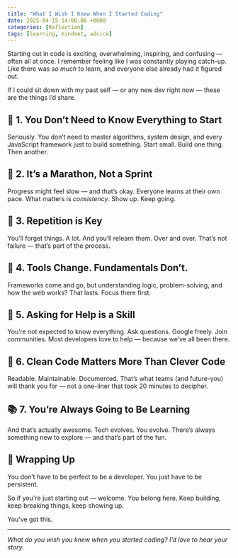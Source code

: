 ```yaml
---
title: "What I Wish I Knew When I Started Coding"
date: 2025-04-15 14:00:00 +0000
categories: [Reflection]
tags: [learning, mindset, advice]
---
```


Starting out in code is exciting, overwhelming, inspiring, and confusing — often all at once. I remember feeling like I was constantly playing catch-up. Like there was *so much* to learn, and everyone else already had it figured out.

If I could sit down with my past self — or any new dev right now — these are the things I’d share.

## 🧠 1. You Don’t Need to Know Everything to Start

Seriously. You don’t need to master algorithms, system design, and every JavaScript framework just to build something. Start small. Build one thing. Then another.

## 🐢 2. It’s a Marathon, Not a Sprint

Progress might feel slow — and that’s okay. Everyone learns at their own pace. What matters is *consistency*. Show up. Keep going.

## 🔄 3. Repetition is Key

You’ll forget things. A lot. And you’ll relearn them. Over and over. That’s not failure — that’s part of the process.

## 🧰 4. Tools Change. Fundamentals Don’t.

Frameworks come and go, but understanding logic, problem-solving, and how the web works? That lasts. Focus there first.

## 💬 5. Asking for Help is a Skill

You’re not expected to know everything. Ask questions. Google freely. Join communities. Most developers love to help — because we’ve all been there.

## 🧹 6. Clean Code Matters More Than Clever Code

Readable. Maintainable. Documented. That’s what teams (and future-you) will thank you for — not a one-liner that took 20 minutes to decipher.

## 📚 7. You’re Always Going to Be Learning

And that’s actually awesome. Tech evolves. You evolve. There’s always something new to explore — and that’s part of the fun.

## 🧵 Wrapping Up

You don’t have to be perfect to be a developer. You just have to be persistent.

So if you're just starting out — welcome. You belong here. Keep building, keep breaking things, keep showing up.

You’ve got this.

---

*What do you wish you knew when you started coding? I’d love to hear your story.*
